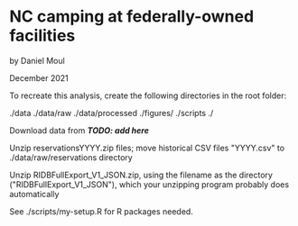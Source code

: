 # NC camping at federally-owned facilities

by Daniel Moul

December 2021



To recreate this analysis, create the following directories in the root folder:

./data
./data/raw
./data/processed
./figures/
./scripts
./

Download data from ***TODO: add here***

Unzip reservationsYYYY.zip files; move historical CSV files "YYYY.csv" to ./data/raw/reservations directory

Unzip RIDBFullExport_V1_JSON.zip, using the filename as the directory ("RIDBFullExport_V1_JSON"), which your unzipping program probably does automatically

See ./scripts/my-setup.R for R packages needed.